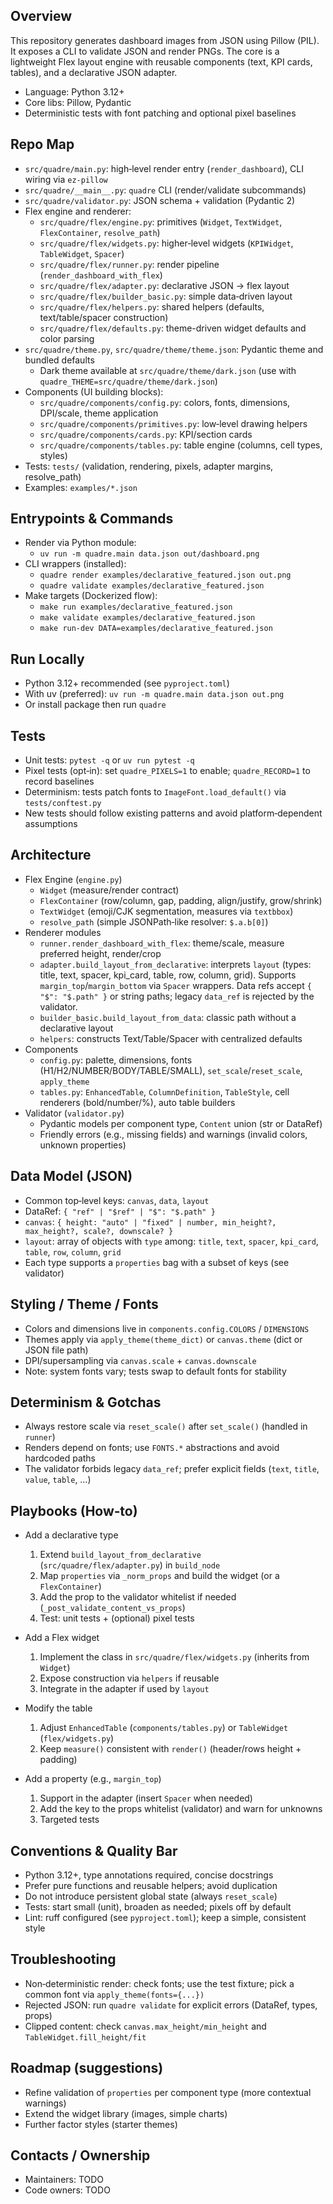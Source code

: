 ## Overview

This repository generates dashboard images from JSON using Pillow (PIL). It exposes a CLI to validate JSON and render PNGs. The core is a lightweight Flex layout engine with reusable components (text, KPI cards, tables), and a declarative JSON adapter.

- Language: Python 3.12+
- Core libs: Pillow, Pydantic
- Deterministic tests with font patching and optional pixel baselines

## Repo Map

- `src/quadre/main.py`: high‑level render entry (`render_dashboard`), CLI wiring via `ez-pillow`
- `src/quadre/__main__.py`: `quadre` CLI (render/validate subcommands)
- `src/quadre/validator.py`: JSON schema + validation (Pydantic 2)
- Flex engine and renderer:
  - `src/quadre/flex/engine.py`: primitives (`Widget`, `TextWidget`, `FlexContainer`, `resolve_path`)
  - `src/quadre/flex/widgets.py`: higher‑level widgets (`KPIWidget`, `TableWidget`, `Spacer`)
  - `src/quadre/flex/runner.py`: render pipeline (`render_dashboard_with_flex`)
  - `src/quadre/flex/adapter.py`: declarative JSON → flex layout
  - `src/quadre/flex/builder_basic.py`: simple data‑driven layout
  - `src/quadre/flex/helpers.py`: shared helpers (defaults, text/table/spacer construction)
  - `src/quadre/flex/defaults.py`: theme-driven widget defaults and color parsing
- `src/quadre/theme.py`, `src/quadre/theme/theme.json`: Pydantic theme and bundled defaults
  - Dark theme available at `src/quadre/theme/dark.json` (use with `quadre_THEME=src/quadre/theme/dark.json`)
- Components (UI building blocks):
  - `src/quadre/components/config.py`: colors, fonts, dimensions, DPI/scale, theme application
  - `src/quadre/components/primitives.py`: low‑level drawing helpers
  - `src/quadre/components/cards.py`: KPI/section cards
  - `src/quadre/components/tables.py`: table engine (columns, cell types, styles)
- Tests: `tests/` (validation, rendering, pixels, adapter margins, resolve_path)
- Examples: `examples/*.json`

## Entrypoints & Commands

- Render via Python module:
  - `uv run -m quadre.main data.json out/dashboard.png`
- CLI wrappers (installed):
  - `quadre render examples/declarative_featured.json out.png`
  - `quadre validate examples/declarative_featured.json`
- Make targets (Dockerized flow):
  - `make run examples/declarative_featured.json`
  - `make validate examples/declarative_featured.json`
  - `make run-dev DATA=examples/declarative_featured.json`

## Run Locally

- Python 3.12+ recommended (see `pyproject.toml`)
- With uv (preferred): `uv run -m quadre.main data.json out.png`
- Or install package then run `quadre`

## Tests

- Unit tests: `pytest -q` or `uv run pytest -q`
- Pixel tests (opt‑in): set `quadre_PIXELS=1` to enable; `quadre_RECORD=1` to record baselines
- Determinism: tests patch fonts to `ImageFont.load_default()` via `tests/conftest.py`
- New tests should follow existing patterns and avoid platform‑dependent assumptions

## Architecture

- Flex Engine (`engine.py`)
  - `Widget` (measure/render contract)
  - `FlexContainer` (row/column, gap, padding, align/justify, grow/shrink)
  - `TextWidget` (emoji/CJK segmentation, measures via `textbbox`)
  - `resolve_path` (simple JSONPath‑like resolver: `$.a.b[0]`)
- Renderer modules
  - `runner.render_dashboard_with_flex`: theme/scale, measure preferred height, render/crop
  - `adapter.build_layout_from_declarative`: interprets `layout` (types: title, text, spacer, kpi_card, table, row, column, grid). Supports `margin_top`/`margin_bottom` via `Spacer` wrappers. Data refs accept `{ "$": "$.path" }` or string paths; legacy `data_ref` is rejected by the validator.
  - `builder_basic.build_layout_from_data`: classic path without a declarative layout
  - `helpers`: constructs Text/Table/Spacer with centralized defaults
- Components
  - `config.py`: palette, dimensions, fonts (H1/H2/NUMBER/BODY/TABLE/SMALL), `set_scale`/`reset_scale`, `apply_theme`
  - `tables.py`: `EnhancedTable`, `ColumnDefinition`, `TableStyle`, cell renderers (bold/number/%), auto table builders
- Validator (`validator.py`)
  - Pydantic models per component type, `Content` union (str or DataRef)
  - Friendly errors (e.g., missing fields) and warnings (invalid colors, unknown properties)

## Data Model (JSON)

- Common top‑level keys: `canvas`, `data`, `layout`
- DataRef: `{ "ref" | "$ref" | "$": "$.path" }`
- `canvas`: `{ height: "auto" | "fixed" | number, min_height?, max_height?, scale?, downscale? }`
- `layout`: array of objects with `type` among: `title`, `text`, `spacer`, `kpi_card`, `table`, `row`, `column`, `grid`
- Each type supports a `properties` bag with a subset of keys (see validator)

## Styling / Theme / Fonts

- Colors and dimensions live in `components.config.COLORS` / `DIMENSIONS`
- Themes apply via `apply_theme(theme_dict)` or `canvas.theme` (dict or JSON file path)
- DPI/supersampling via `canvas.scale` + `canvas.downscale`
- Note: system fonts vary; tests swap to default fonts for stability

## Determinism & Gotchas

- Always restore scale via `reset_scale()` after `set_scale()` (handled in `runner`)
- Renders depend on fonts; use `FONTS.*` abstractions and avoid hardcoded paths
- The validator forbids legacy `data_ref`; prefer explicit fields (`text`, `title`, `value`, `table`, …)

## Playbooks (How‑to)

- Add a declarative type
  1) Extend `build_layout_from_declarative` (`src/quadre/flex/adapter.py`) in `build_node`
  2) Map `properties` via `_norm_props` and build the widget (or a `FlexContainer`)
  3) Add the prop to the validator whitelist if needed (`_post_validate_content_vs_props`)
  4) Test: unit tests + (optional) pixel tests

- Add a Flex widget
  1) Implement the class in `src/quadre/flex/widgets.py` (inherits from `Widget`)
  2) Expose construction via `helpers` if reusable
  3) Integrate in the adapter if used by `layout`

- Modify the table
  1) Adjust `EnhancedTable` (`components/tables.py`) or `TableWidget` (`flex/widgets.py`)
  2) Keep `measure()` consistent with `render()` (header/rows height + padding)

- Add a property (e.g., `margin_top`)
  1) Support in the adapter (insert `Spacer` when needed)
  2) Add the key to the props whitelist (validator) and warn for unknowns
  3) Targeted tests

## Conventions & Quality Bar

- Python 3.12+, type annotations required, concise docstrings
- Prefer pure functions and reusable helpers; avoid duplication
- Do not introduce persistent global state (always `reset_scale`)
- Tests: start small (unit), broaden as needed; pixels off by default
- Lint: ruff configured (see `pyproject.toml`); keep a simple, consistent style

## Troubleshooting

- Non‑deterministic render: check fonts; use the test fixture; pick a common font via `apply_theme(fonts={...})`
- Rejected JSON: run `quadre validate` for explicit errors (DataRef, types, props)
- Clipped content: check `canvas.max_height/min_height` and `TableWidget.fill_height/fit`

## Roadmap (suggestions)

- Refine validation of `properties` per component type (more contextual warnings)
- Extend the widget library (images, simple charts)
- Further factor styles (starter themes)

## Contacts / Ownership

- Maintainers: TODO
- Code owners: TODO

